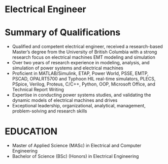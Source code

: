 # Electrical Engineer


# Summary of Qualifications
- Qualified and competent electrical engineer, received a research-based Master’s degree from the University of British Columbia with a strong research focus on electrical machines EMT modeling and simulation
- Over two years of research experience in modeling, analysis, and simulation of power systems and electrical machines
- Proficient in MATLAB/Simulink, ETAP, Power World, PSSE, EMTP, PSCAD, OPALRT5700 and Typhoon HIL real-time simulators, PLECS, PSpice, Verilog, Proteus, C/C++, Python, OOP, Microsoft Office, and Technical Report Writing
- Expertise in conducting power systems studies, and validating the dynamic models of electrical machines and drives
- Exceptional leadership, organizational, analytical, management, problem-solving and research skills

# EDUCATION

- Master of Applied Science (MASc) in Electrical and Computer Engineering
- Bachelor of Science (BSc) (Honors) in Electrical Engineering
